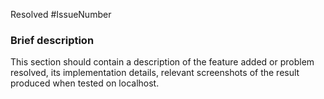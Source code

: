 Resolved #IssueNumber

### Brief description

This section should contain a description of the feature added or problem resolved, its implementation details, relevant screenshots of the result produced when tested on localhost.
